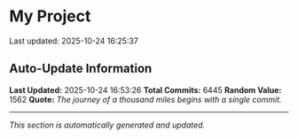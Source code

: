 # My Project


Last updated: 2025-10-24 16:25:37




















































































































































































































































































































































































































































































































































































































































































































































































































































































































































































































































































































































































































































































































































































































































































































































































































































































































































































































































































































































































































































































































































































































































































































































































































































































































































































































































































































































































































































































































































































































































































































































































































































































































































































































































































































































































































































































































































































































































































































































































































































































































































































































































































































































































































































































































































































































































































































































































































































































































































































































































































































































































































































































































































































































































































































































































































































































































































































































































































































































































































































































































































































































































































































































































































































































































































































































































































































































































































































































































































































































































































































## Auto-Update Information

**Last Updated:** 2025-10-24 16:53:26
**Total Commits:** 6445
**Random Value:** 1562
**Quote:** _The journey of a thousand miles begins with a single commit._

---
_This section is automatically generated and updated._